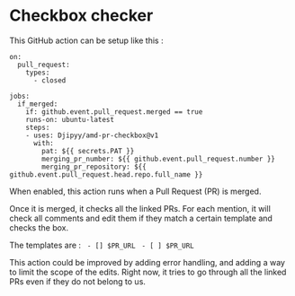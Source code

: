 # Checkbox checker

This GitHub action can be setup like this :
```
on:
  pull_request:
    types:
      - closed

jobs:
  if_merged:
    if: github.event.pull_request.merged == true
    runs-on: ubuntu-latest
    steps:
    - uses: Djipyy/amd-pr-checkbox@v1
      with:
        pat: ${{ secrets.PAT }}
        merging_pr_number: ${{ github.event.pull_request.number }}
        merging_pr_repository: ${{ github.event.pull_request.head.repo.full_name }}
```

When enabled, this action runs when a Pull Request (PR) is merged.

Once it is merged, it checks all the linked PRs. For each mention, it will check all comments and edit them if they match a certain template and checks the box.

The templates are :
``` - [] $PR_URL```
``` - [ ] $PR_URL```

This action could be improved by adding error handling, and adding a way to limit the scope of the edits. Right now, it tries to go through all the linked PRs even if they do not belong to us.